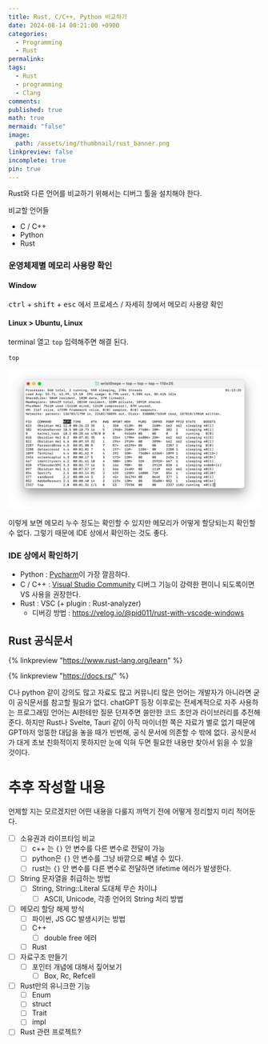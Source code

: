 ```yaml
---
title: Rust, C/C++, Python 비교하기
date: 2024-08-14 00:21:00 +0900
categories:
  - Programming
  - Rust
permalink: 
tags:
  - Rust
  - programming
  - Clang
comments: 
published: true
math: true
mermaid: "false"
image:
  path: /assets/img/thumbnail/rust_banner.png
linkpreview: false
incomplete: true
pin: true
---
```

Rust와 다른 언어를 비교하기 위해서는 디버그 툴을 설치해야 한다.

비교할 언어들
- C / C++
- Python
- Rust

### 운영체제별 메모리 사용량 확인

#### Window
<kbd>ctrl</kbd> +  <kbd>shift</kbd> + <kbd>esc</kbd> 에서 프로세스 / 자세히 창에서 메모리 사용량 확인

#### Linux > Ubuntu, Linux
terminal 열고 `top` 입력해주면 해결 된다.
```bash
top
```

![](/assets/img/res/unnamed.png)

이렇게 보면 메모리 누수 정도는 확인할 수 있지만 메모리가 어떻게 할당되는지 확인할 수 없다. 그렇기 때문에 IDE 상에서 확인하는 것도 좋다. 

### IDE 상에서 확인하기
- Python : [Pycharm](https://www.jetbrains.com/ko-kr/pycharm/download/?section=windows)이 가장 깔끔하다.
- C / C++ : [Visual Studio Community](https://visualstudio.microsoft.com/ko/downloads/) 디버그 기능이 강력한 편이니 되도록이면 VS 사용을 권장한다.
- Rust : VSC (+ plugin : Rust-analyzer)
	- 디버깅 방법 : https://velog.io/@pid011/rust-with-vscode-windows


## Rust 공식문서
{% linkpreview "https://www.rust-lang.org/learn" %}

{% linkpreview "https://docs.rs/" %}

C나 python 같이 강의도 많고 자료도 많고 커뮤니티 많은 언어는 개발자가 아니라면 굳이 공식문서를 참고할 필요가 없다. chatGPT 등장 이후로는 전세계적으로 자주 사용하는 프로그래밍 언어는 AI한테만 질문 던져주면 쓸만한 코드 초안과 라이브러리를 추전해준다. 하지만 Rust나 Svelte, Tauri 같이 아직 마이너한 쪽은 자료가 별로 없기 때문에 GPT마저 엉뚱한 대답을 놓을 때가 빈번해, 공식 문서에 의존할 수 밖에 없다. 공식문서가 대게 초보 친화적이지 못하지만 눈에 익혀 두면 필요한 내용만 찾아서 읽을 수 있을 것이다.



# 추후 작성할 내용
언제할 지는 모르겠지만 어떤 내용을 다룰지 까먹기 전에 어떻게 정리할지 미리 적어둔다.
- [ ] 소유권과 라이프타임 비교
	- [ ] c++ 는 `{}` 안 변수를 다른 변수로 전달이 가능
	- [ ] python은 `{}` 안 변수를 그냥 바깥으로 빼낼 수 있다.
	- [ ] rust는 `{}` 안 변수를 다른 변수로 전달하면 lifetime 에러가 발생한다.
- [ ] String 문자열을 취급하는 방법
	- [ ] String, String::Literal 도대체 무슨 차이냐
		- [ ] ASCII, Unicode, 각종 언어의 String 처리 방법
- [ ] 메모리 할당 해제 방식
	- [ ] 파이썬, JS GC 발생시키는 방법
	- [ ] C++
		- [ ] double free 에러
	- [ ] Rust
- [ ] 자료구조 만들기
	- [ ] 포인터 개념에 대해서 짚어보기
		- [ ] Box, Rc, Refcell
- [ ] Rust만의 유니크한 기능
	- [ ] Enum
	- [ ] struct
	- [ ] Trait
	- [ ] impl
- [ ] Rust 관련 프로젝트?